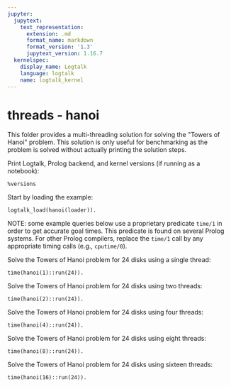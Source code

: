 ```yaml
---
jupyter:
  jupytext:
    text_representation:
      extension: .md
      format_name: markdown
      format_version: '1.3'
      jupytext_version: 1.16.7
  kernelspec:
    display_name: Logtalk
    language: logtalk
    name: logtalk_kernel
---
```


<!--
________________________________________________________________________

This file is part of Logtalk <https://logtalk.org/>  
SPDX-FileCopyrightText: 1998-2025 Paulo Moura <pmoura@logtalk.org>  
SPDX-License-Identifier: Apache-2.0

Licensed under the Apache License, Version 2.0 (the "License");
you may not use this file except in compliance with the License.
You may obtain a copy of the License at

    http://www.apache.org/licenses/LICENSE-2.0

Unless required by applicable law or agreed to in writing, software
distributed under the License is distributed on an "AS IS" BASIS,
WITHOUT WARRANTIES OR CONDITIONS OF ANY KIND, either express or implied.
See the License for the specific language governing permissions and
limitations under the License.
________________________________________________________________________
-->

# threads - hanoi

This folder provides a multi-threading solution for solving the "Towers
of Hanoi" problem. This solution is only useful for benchmarking as the 
problem is solved without actually printing the solution steps.

Print Logtalk, Prolog backend, and kernel versions (if running as a notebook):

```logtalk
%versions
```

Start by loading the example:

```logtalk
logtalk_load(hanoi(loader)).
```

NOTE: some example queries below use a proprietary predicate `time/1` in
order to get accurate goal times. This predicate is found on several Prolog
systems. For other Prolog compilers, replace the `time/1` call by any
appropriate timing calls (e.g., `cputime/0`).

Solve the Towers of Hanoi problem for 24 disks using a single thread:

```logtalk
time(hanoi(1)::run(24)).
```

<!--
% 25,165,864 inferences, 4.94 CPU in 5.12 seconds (96% CPU, 5094304 Lips)

true.
-->

Solve the Towers of Hanoi problem for 24 disks using two threads:

```logtalk
time(hanoi(2)::run(24)).
```

<!--
% 78 inferences, 4.87 CPU in 2.66 seconds (183% CPU, 16 Lips)

true.
-->

Solve the Towers of Hanoi problem for 24 disks using four threads:

```logtalk
time(hanoi(4)::run(24)).
```

<!--
% 78 inferences, 4.88 CPU in 2.60 seconds (187% CPU, 16 Lips)

true.
-->

Solve the Towers of Hanoi problem for 24 disks using eight threads:

```logtalk
time(hanoi(8)::run(24)).
```

<!--
% 78 inferences, 4.98 CPU in 1.55 seconds (321% CPU, 16 Lips)

true.
-->

Solve the Towers of Hanoi problem for 24 disks using sixteen threads:

```logtalk
time(hanoi(16)::run(24)).
```

<!--
% 78 inferences, 5.03 CPU in 1.44 seconds (348% CPU, 16 Lips)

true.
-->
